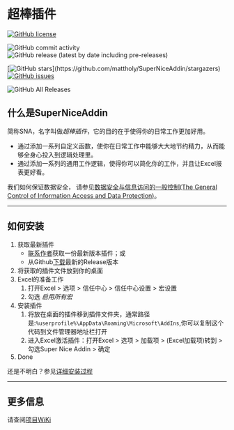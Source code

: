 # 超棒插件
[![GitHub license](https://img.shields.io/github/license/mattholy/SuperNiceAddin)](https://github.com/mattholy/SuperNiceAddin/blob/master/LICENSE)

![GitHub commit activity](https://img.shields.io/github/commit-activity/y/mattholy/SuperNiceAddin)
![GitHub release (latest by date including pre-releases)](https://img.shields.io/github/v/release/mattholy/SuperNiceAddin?include_prereleases)

[![GitHub stars](https://img.shields.io/github/stars/mattholy/SuperNiceAddin?)](https://github.com/mattholy/SuperNiceAddin/stargazers)
[![GitHub issues](https://img.shields.io/github/issues/mattholy/SuperNiceAddin)](https://github.com/mattholy/SuperNiceAddin/issues)

![GitHub All Releases](https://img.shields.io/github/downloads/mattholy/SuperNiceAddin/total)

## 什么是SuperNiceAddin

简称SNA，名字叫做*超棒插件*，它的目的在于使得你的日常工作更加好用。

* 通过添加一系列自定义函数，使你在日常工作中能够大大地节约精力，从而能够全身心投入到逻辑处理里。
* 通过添加一系列的通用工作逻辑，使得你可以简化你的工作，并且让Excel报表更好看。

我们如何保证数据安全，
请参见[数据安全与信息访问的一般控制(The General Control of Information Access and Data Protection)]()。

-----

## 如何安装

1. 获取最新插件
   * [联系作者](mailto:ganyuanhao@tinman.cn)获取一份最新版本插件；或
   * 从Github[下载](https://github.com/mattholy/SuperNiceAddin/releases)最新的Release版本
2. 将获取的插件文件放到你的桌面
3. Excel的准备工作
   1. 打开Excel > 选项 > 信任中心 > 信任中心设置 > 宏设置
   2. 勾选 *启用所有宏*
4. 安装插件
   1. 将放在桌面的插件移到插件文件夹，通常路径是:`%userprofile%\AppData\Roaming\Microsoft\AddIns`,你可以复制这个代码到文件管理器地址栏打开
   2. 进入Excel激活插件：打开Excel > 选项 > 加载项 > (Excel加载项)转到 > 勾选Super Nice Addin > 确定
5. Done

还是不明白？参见[详细安装过程]()

____

## 更多信息

请查阅[项目WiKi](https://github.com/mattholy/SuperNiceAddin/wiki)

